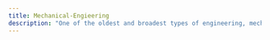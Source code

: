 ```yaml
---
title: Mechanical-Engieering
description: "One of the oldest and broadest types of engineering, mechanical engineering is concerned with the design, manufacturing and maintenance of mechanical systems.  You’ll study statics and dynamics, thermodynamics, fluid dynamics, stress analysis, mechanical design and technical drawing."
---
```

